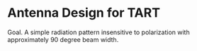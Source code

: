 # Antenna Design for TART

Goal. A simple radiation pattern insensitive to polarization with approximately 90 degree beam width.